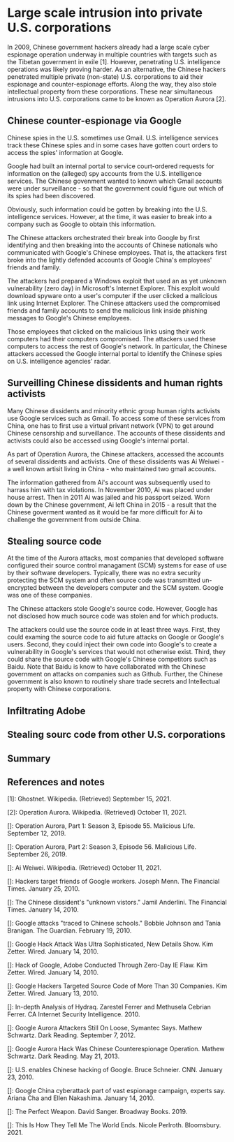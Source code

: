# Large scale intrusion into private U.S. corporations
In 2009, Chinese government hackers already had a large scale cyber espionage operation underway in multiple countries with targets such as the Tibetan government in exile \[1\]. 
However, penetrating U.S. intelligence operations was likely proving harder.
As an alternative, the Chinese hackers penetrated multiple private (non-state) U.S. corporations to aid their espionage and counter-espionage efforts.
Along the way, they also stole intellectual property from these corporations. 
These near simultaneous intrusions into U.S. corporations came to be known as Operation Aurora \[2\].

## Chinese counter-espionage via Google
Chinese spies in the U.S. sometimes use Gmail.
U.S. intelligence services track these Chinese spies and in some cases have gotten court orders to access the spies' information at Google.

Google had built an internal portal to service court-ordered requests for information on the (alleged) spy accounts from the U.S. intelligence services.
The Chinese govenment wanted to known which Gmail accounts were under surveillance - so that the government could figure out which of its spies had been discovered.

Obviously, such information could be gotten by breaking into the U.S. intelligence services.
However, at the time, it was easier to break into a company such as Google to obtain this information.

The Chinese attackers orchestrated their break into Google by first identifying and then breaking into the accounts of Chinese nationals who communicated with Google's Chinese employees.
That is, the attackers first broke into the lightly defended accounts of Google China's employees' friends and family.

The attackers had prepared a Windows exploit that used an as yet unknown vulnerability (zero day) in Microsoft's Internet Explorer.
This exploit would download spyware onto a user's computer if the user clicked a malicious link using Internet Explorer.
The Chinese attackers used the compromised friends and family accounts to send the malicious link inside phishing messages to Google's Chinese employees.

Those employees that clicked on the malicious links using their work computers had their computers compromised.
The attackers used these computers to access the rest of Google's network.
In particular, the Chinese attackers accessed the Google internal portal to identify the Chinese spies on U.S. intelligence agencies' radar.

## Surveilling Chinese dissidents and human rights activists
Many Chinese dissidents and minority ethnic group human rights activists use Google services such as Gmail.
To access some of these services from China, one has to first use a virtual privant network (VPN) to get around Chinese censorship and surveillance.
The accounts of these dissidents and activists could also be accessed using Google's internal portal.

As part of Operation Aurora, the Chinese attackers, accessed the accounts of several dissidents and activists.
One of these dissidents was Ai Weiwei - a well known artisit living in China - who maintained two gmail accounts.

The information gathered from Ai's account was subsequently used to harrass him with tax violations.
In November 2010, Ai was placed under house arrest. 
Then in 2011 Ai was jailed and his passport seized. 
Worn down by the Chinese government, Ai left China in 2015 - a result that the Chinese goverment wanted as it would be far more difficult for Ai to challenge the government from outside China.

## Stealing source code
At the time of the Aurora attacks, most companies that developed software configured their source control managament (SCM) systems for ease of use by their software developers.
Typically, there was no extra security protecting the SCM system and often source code was transmitted un-encrypted between the developers computer and the SCM system.
Google was one of these companies.

The Chinese attackers stole Google's source code.
However, Google has not disclosed how much source code was stolen and for which products.

The attackers could use the source code in at least three ways.
First, they could examing the source code to aid future attacks on Google or Google's users.
Second, they could inject their own code into Google's to create a vulnerability in Google's services that would not otherwise exist.
Third, they could share the source code with Google's Chinese competitors such as Baidu.
Note that Baidu is know to have collaborated with the Chinese government on attacks on companies such as Github.
Further, the Chinese government is also known to routinely share trade secrets and Intellectual property with Chinese corporations.

## Infiltrating Adobe

## Stealing sourc code from other U.S. corporations

## Summary

## References and notes
\[1\]: Ghostnet. Wikipedia. (Retrieved) September 15, 2021.

\[2\]: Operation Aurora. Wikipedia. (Retrieved) October 11, 2021.

\[\]: Operation Aurora, Part 1: Season 3, Episode 55. Malicious Life. September 12, 2019.

\[\]: Operation Aurora, Part 2: Season 3, Episode 56. Malicious Life. September 26, 2019.

\[\]: Ai Weiwei. Wikipedia. (Retrieved) October 11, 2021.

\[\]: Hackers target friends of Google workers. Joseph Menn. The Financial Times. January 25, 2010.

\[\]: The Chinese dissident's "unknown vistors." Jamil Anderlini. The Financial Times. January 14, 2010.

\[\]: Google attacks "traced to Chinese schools." Bobbie Johnson and Tania Branigan. The Guardian. February 19, 2010.

\[\]: Google Hack Attack Was Ultra Sophisticated, New Details Show. Kim Zetter. Wired. January 14, 2010.

\[\]: Hack of Google, Adobe Conducted Through Zero-Day IE Flaw. Kim Zetter. Wired. January 14, 2010.

\[\]: Google Hackers Targeted Source Code of More Than 30 Companies. Kim Zetter. Wired. January 13, 2010.

\[\]: In-depth Analysis of Hydraq. Zarestel Ferrer and Methusela Cebrian Ferrer. CA Internet Security Intelligence. 2010.

\[\]: Google Aurora Attackers Still On Loose, Symantec Says. Mathew Schwartz. Dark Reading. September 7, 2012.

\[\]: Google Aurora Hack Was Chinese Counterespionage Operation. Mathew Schwartz. Dark Reading. May 21, 2013.

\[\]: U.S. enables Chinese hacking of Google. Bruce Schneier. CNN. January 23, 2010.

\[\]: Google China cyberattack part of vast espionage campaign, experts say. Ariana Cha and Ellen Nakashima. January 14, 2010.

\[\]: The Perfect Weapon. David Sanger. Broadway Books. 2019.

\[\]: This Is How They Tell Me The World Ends. Nicole Perlroth. Bloomsbury. 2021.